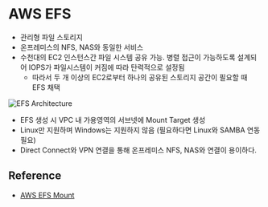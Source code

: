 # AWS EFS

- 관리형 파일 스토리지
- 온프레미스의 NFS, NAS와 동일한 서비스
- 수천대의 EC2 인스턴스간 파일 시스템 공유 가능. 병렬 접근이 가능하도록 설계되어 IOPS가 파일시스템이 커짐에 따라 탄력적으로 설정됨
  - 따라서 두 개 이상의 EC2로부터 하나의 공유된 스토리지 공간이 필요할 때 EFS 채택

![EFS Architecture](https://docs.aws.amazon.com/ko_kr/efs/latest/ug/images/efs-ec2-how-it-works-Regional.png)

- EFS 생성 시 VPC 내 가용영역의 서브넷에 Mount Target 생성
- Linux만 지원하며 Windows는 지원하지 않음 (필요하다면 Linux와 SAMBA 연동 필요)
- Direct Connect와 VPN 연결을 통해 온프레미스 NFS, NAS와 연결이 용이하다.

## Reference

- [AWS EFS Mount](https://docs.aws.amazon.com/ko_kr/efs/latest/ug/accessing-fs.html)
